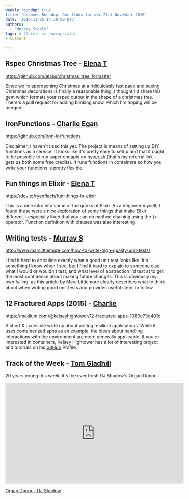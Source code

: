 ```yaml
---
weekly_roundup: true
title: 'Unboxed Roundup: Our links for w/c 21st November 2016'
date: '2016-11-25 14:30:00 UTC'
authors:
  - 'Murray Steele'
tags: # (Delete as appropriate)
- Culture

---
```


## Rspec Christmas Tree  - [Elena T](/people#elena-tanasoiu)

https://github.com/elabs/christmas_tree_formatter

Since we're approaching Christmas at a ridiculously fast pace and seeing
Christmas decorations is finally a reasonable thing, I thought I'd share
this gem which formats your rspec output in the shape of a christmas tree.
There's a pull request for adding blinking snow, which I'm hoping will be
merged!

## IronFunctions - [Charlie Egan](/people#charlie-egan)

https://github.com/iron-io/functions

Disclaimer; I haven't used this yet. The project is means of setting up DIY
functions as a service. It looks like it's pretty easy to setup and that it
ought to be possible to run super cheaply on [hyper.sh](https://console.hyper.sh/register/invite/leKWeNqqKgh9RJxM0Mm3T8d27GKJ3qUL)
(that's my referral link - gets us both some free credits). It runs functions
in containers so how you write your functions is pretty flexible.

## Fun things in Elixir - [Elena T](/people#elena-tanasoiu)

https://dev.to/ryanflach/fun-things-in-elixir

This is a nice intro into some of the quirks of Elixir. As a beginner myself,
I found these were a nice exploration of some things that make Elixir different.
I especially liked that you can do method chaining using the `|>` operator.
Function definition with clauses was also interesting.

## Writing tests - [Murray S](/people#murray-steele)

http://www.marclittlemore.com/how-to-write-high-quality-unit-tests/

I find it hard to articulate exactly what a good unit test looks like.  It's
something I know when I see, but I find it hard to explain to someone else what
I would or wouldn't test, and what level of abstraction I'd test at to get the
most confidence about making future changes.  This is obviously my own failing,
as this article by Marc Littlemore clearly describes what to think about when
writing good unit tests and provides useful steps to follow.

## 12 Fractured Apps (2015) - [Charlie](/people#charlie-egan)

https://medium.com/@kelseyhightower/12-fractured-apps-1080c73d481c

A short & accesible write up about writing resilient applications. While it
uses containerized apps as an example, the ideas about handling interactions
with the environment are more generally applicable. If you're interested in
containers, Kelsey Hightower has a lot of interesting project and tutorials
on his [GitHub](https://github.com/kelseyhightower?tab=repositories) Profile.

## Track of the Week - [Tom Gladhill](/people#tom-gladhill)

20 years young this week, it's the ever fresh DJ Shadow's Organ Donor.

<iframe width="560" height="315" src="https://www.youtube.com/watch?v=U4E60Ffa9yQ" frameborder="0" allowfullscreen></iframe>

[Organ Donor - DJ Shadow](https://www.youtube.com/watch?v=U4E60Ffa9yQ)
